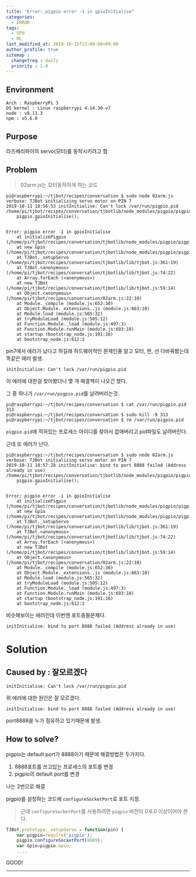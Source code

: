 ```yaml
---
title: "Error: pigpio error -1 in gpioInitialise"
categories: 
  - ERROR
tags:
  - GPU
  - ML
last_modified_at: 2019-10-15T13:00:00+09:00
author_profile: true
sitemap :
  changefreq : daily
  priority : 1.0
---
```



## Environment
`Arch : RaspberryPi 3`   
`OS kernel : Linux raspberrypi 4.14.30-v7`  
`node : v8.11.3`  
`npm : v5.6.0`

## Purpose
라즈베리파이의 servo(모터)를 동작시키려고 함

## Problem
>02arm.js는 모터동작하게 하는 코드

~~~
pi@raspberrypi:~/tjbot/recipes/conversation $ sudo node 02arm.js
verbose: TJBot initializing servo motor on PIN 7
2019-10-11 18:56:53 initInitialise: Can't lock /var/run/pigpio.pid
/home/pi/tjbot/recipes/conversation/tjbotlib/node_modules/pigpio/pigpio.js:11
    pigpio.gpioInitialise();
           ^

Error: pigpio error -1 in gpioInitialise
    at initializePigpio (/home/pi/tjbot/recipes/conversation/tjbotlib/node_modules/pigpio/pigpio.js:11:12)
    at new Gpio (/home/pi/tjbot/recipes/conversation/tjbotlib/node_modules/pigpio/pigpio.js:25:3)
    at TJBot._setupServo (/home/pi/tjbot/recipes/conversation/tjbotlib/lib/tjbot.js:361:19)
    at TJBot.<anonymous> (/home/pi/tjbot/recipes/conversation/tjbotlib/lib/tjbot.js:74:22)
    at Array.forEach (<anonymous>)
    at new TJBot (/home/pi/tjbot/recipes/conversation/tjbotlib/lib/tjbot.js:59:14)
    at Object.<anonymous> (/home/pi/tjbot/recipes/conversation/02arm.js:22:10)
    at Module._compile (module.js:652:30)
    at Object.Module._extensions..js (module.js:663:10)
    at Module.load (module.js:565:32)
    at tryModuleLoad (module.js:505:12)
    at Function.Module._load (module.js:497:3)
    at Function.Module.runMain (module.js:693:10)
    at startup (bootstrap_node.js:191:16)
    at bootstrap_node.js:612:3
~~~

pin7에서 에러가 났다고 하길래 하드웨어적인 문제인줄 알고 모터, 판, 선 다바꿔봤는데 똑같은 에러 발생.  

~~~
initInitialise: Can't lock /var/run/pigpio.pid
~~~
이 에러에 대한걸 찾아봤더니 몇 개 해결책이 나오긴 했다.  

그 중 하나가 `/var/run/pigpio.pid`를 날려버리는것.  

~~~
pi@raspberrypi:~/tjbot/recipes/conversation $ cat /var/run/pigpio.pid
313
pi@raspberrypi:~/tjbot/recipes/conversation $ sudo kill -9 313
pi@raspberrypi:~/tjbot/recipes/conversation $ rm /var/run/pigpio.pid
~~~
`pigpio.pid`에 적혀있는 프로세스 아이디를 찾아서 없애버리고 pid파일도 날려버린다.  

근데 또 에러가 난다.  

~~~
pi@raspberrypi:~/tjbot/recipes/conversation $ sudo node 02arm.js
verbose: TJBot initializing servo motor on PIN 7
2019-10-11 18:57:28 initInitialise: bind to port 8888 failed (Address already in use)
/home/pi/tjbot/recipes/conversation/tjbotlib/node_modules/pigpio/pigpio.js:11
    pigpio.gpioInitialise();
           ^

Error: pigpio error -1 in gpioInitialise
    at initializePigpio (/home/pi/tjbot/recipes/conversation/tjbotlib/node_modules/pigpio/pigpio.js:11:12)
    at new Gpio (/home/pi/tjbot/recipes/conversation/tjbotlib/node_modules/pigpio/pigpio.js:25:3)
    at TJBot._setupServo (/home/pi/tjbot/recipes/conversation/tjbotlib/lib/tjbot.js:361:19)
    at TJBot.<anonymous> (/home/pi/tjbot/recipes/conversation/tjbotlib/lib/tjbot.js:74:22)
    at Array.forEach (<anonymous>)
    at new TJBot (/home/pi/tjbot/recipes/conversation/tjbotlib/lib/tjbot.js:59:14)
    at Object.<anonymous> (/home/pi/tjbot/recipes/conversation/02arm.js:22:10)
    at Module._compile (module.js:652:30)
    at Object.Module._extensions..js (module.js:663:10)
    at Module.load (module.js:565:32)
    at tryModuleLoad (module.js:505:12)
    at Function.Module._load (module.js:497:3)
    at Function.Module.runMain (module.js:693:10)
    at startup (bootstrap_node.js:191:16)
    at bootstrap_node.js:612:3
~~~
비슷해보이는 에러인데 이번엔 포트충돌문제다.  

~~~
initInitialise: bind to port 8888 failed (Address already in use)
~~~

# Solution

## Caused by : 잘모르겠다
~~~
initInitialise: Can't lock /var/run/pigpio.pid
~~~
위 에러에 대한 원인은 잘 모르겠다.  

~~~
initInitialise: bind to port 8888 failed (Address already in use)
~~~
port8888을 누가 점유하고 있기때문에 발생.

## How to solve?
pigpio는 default port가 8888이기 때문에 해결방법은 두가지다.  

1. 8888포트를 쓰고있는 프로세스의 포트를 변경
2. pigpio의 default port를 변경

나는 2번으로 해결  

pigpio를 설정하는 코드에 `configureSocketPort`로 포트 지정.  

>근데 `configureSocketPort`를 사용하려면 `pigpio` 버전이 0.6.0 이상이어야 한다.

~~~js
TJBot.prototype._setupServo = function(pin) {
    var pigpio=require('pigpio');
    pigpio.configureSocketPort(8889);
    var Gpio=pigpio.Gpio;
    ....
~~~

GOOD!

----
